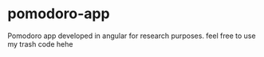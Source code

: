 # pomodoro-app

Pomodoro app developed in angular for research purposes. feel free to use my trash code hehe
